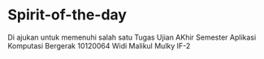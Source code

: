 # Spirit-of-the-day

Di ajukan untuk memenuhi salah satu Tugas Ujian AKhir Semester Aplikasi Komputasi Bergerak
10120064
Widi Malikul Mulky
IF-2
